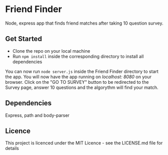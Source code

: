 # Friend Finder
Node, express app that finds friend matches after taking 10 question survey.

## Get Started
* Clone the repo on your local machine
* Run `npm install` inside the corresponding directory to install all dependencies

You can now run `node server.js` inside the Friend Finder directory to start the app.
You will now have the app running on *localhost: 8080* on your browser.
Click on the "GO TO SURVEY" button to be redirected to the Survey page, answer 10 questions and the algorythm will find your match.

## Dependencies
Express, path and body-parser

## Licence 
This project is licenced under the MIT Licence - see the LICENSE.md file for details



